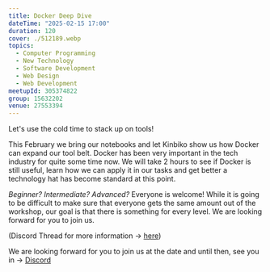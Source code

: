 ```yaml
---
title: Docker Deep Dive
dateTime: "2025-02-15 17:00"
duration: 120
cover: ./512189.webp
topics:
  - Computer Programming
  - New Technology
  - Software Development
  - Web Design
  - Web Development
meetupId: 305374822
group: 15632202
venue: 27553394
---
```


Let's use the cold time to stack up on tools!

This February we bring our notebooks and let Kinbiko show us how Docker can expand our tool belt. Docker has been very important in the tech industry for quite some time now. We will take 2 hours to see if Docker is still useful, learn how we can apply it in our tasks and get better a technology hat has become standard at this point.

_Beginner? Intermediate? Advanced?_ Everyone is welcome! While it is going to be difficult to make sure that everyone gets the same amount out of the workshop, our goal is that there is something for every level. We are looking forward for you to join us.

(Discord Thread for more information → [here](https://discord.com/channels/1034792577293094972/1227218881697812550))

We are looking forward for you to join us at the date and until then, see you in → [Discord](https://owddm.com/discord)
